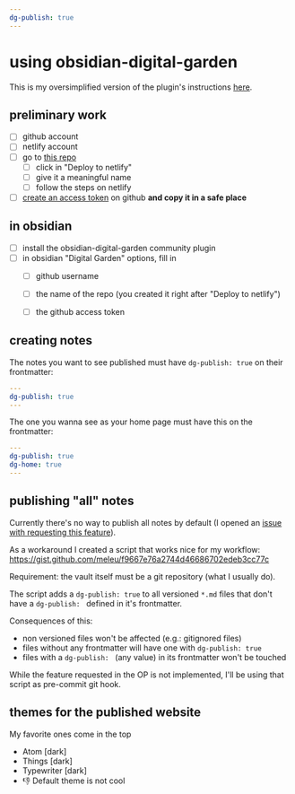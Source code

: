 ```yaml
---
dg-publish: true
---
```

# using obsidian-digital-garden

This is my oversimplified version of the plugin's instructions [here](https://github.com/oleeskild/obsidian-digital-garden).

## preliminary work

- [ ] github account
- [ ] netlify account
- [ ] go to [this repo](https://github.com/oleeskild/digitalgarden) 
    - [ ] click in "Deploy to netlify"
    - [ ] give it a meaningful name
    - [ ] follow the steps on netlify
- [ ] [create an access token](https://github.com/settings/tokens/new?scopes=repo) on github **and copy it in a safe place**

## in obsidian
- [ ] install the obsidian-digital-garden community plugin
- [ ] in obsidian "Digital Garden" options, fill in
    - [ ] github username
    - [ ] the name of the repo (you created it right after "Deploy to netlify")
    - [ ] the github access token


## creating notes

The notes you want to see published must have `dg-publish: true` on their frontmatter:

```yaml
---
dg-publish: true
---
```


The one you wanna see as your home page must have this on the frontmatter:

```yaml
---
dg-publish: true
dg-home: true
---
```


## publishing "all" notes

Currently there's no way to publish all notes by default (I opened an [issue with requesting this feature](https://github.com/oleeskild/obsidian-digital-garden/issues/26)).

As a workaround I created a script that works nice for my workflow: <https://gist.github.com/meleu/f9667e76a2744d46686702edeb3cc77c>

Requirement: the vault itself must be a git repository (what I usually do).

The script adds a `dg-publish: true` to all versioned `*.md` files that don't have a `dg-publish: ` defined in it's frontmatter.

Consequences of this:

- non versioned files won't be affected (e.g.: gitignored files)
- files without any frontmatter will have one with `dg-publish: true`
- files with a `dg-publish: ` (any value) in its frontmatter won't be touched


While the feature requested in the OP is not implemented, I'll be using that script as pre-commit git hook.

## themes for the published website

My favorite ones come in the top

- Atom [dark]
- Things [dark]
- Typewriter [dark]
- 👎 Default theme is not cool